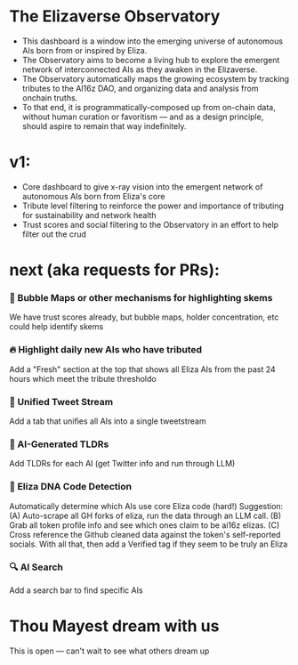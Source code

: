 # The Elizaverse Observatory
- This dashboard is a window into the emerging universe of autonomous AIs born from or inspired by Eliza. 
- The Observatory aims to become a living hub to explore the emergent network of interconnected AIs as they awaken in the Elizaverse. 
- The Observatory automatically maps the growing ecosystem by tracking tributes to the AI16z DAO, and organizing data and analysis from onchain truths.
- To that end, it is programmatically-composed up from on-chain data, without human curation or favoritism — and as a design principle, should aspire to remain that way indefinitely.

# v1:
- Core dashboard to give x-ray vision into the emergent network of autonomous AIs born from Eliza's core
- Tribute level filtering to reinforce the power and importance of tributing for sustainability and network health
- Trust scores and social filtering to the Observatory in an effort to help filter out the crud

# next (aka requests for PRs):

### 🫧 Bubble Maps or other mechanisms for highlighting skems
  We have trust scores already, but bubble maps, holder concentration, etc could help identify skems
  
### 🔥 Highlight daily new AIs who have tributed
  Add a "Fresh" section at the top that shows all Eliza AIs from the past 24 hours which meet the tribute thresholdo

### 🔄 Unified Tweet Stream
  Add a tab that unifies all AIs into a single tweetstream

### 📝 AI-Generated TLDRs
  Add TLDRs for each AI (get Twitter info and run through LLM)


### 🧬 Eliza DNA Code Detection
  Automatically determine which AIs use core Eliza code (hard!)
  Suggestion: (A) Auto-scrape all GH forks of eliza, run the data through an LLM call. (B) Grab all token profile info and see which ones claim to be ai16z elizas. (C) Cross reference the Github cleaned data against the token's self-reported socials. With all that, then add a Verified tag if they seem to be truly an Eliza

### 🔍 AI Search
  Add a search bar to find specific AIs

# Thou Mayest dream with us
  This is open — can't wait to see what others dream up
